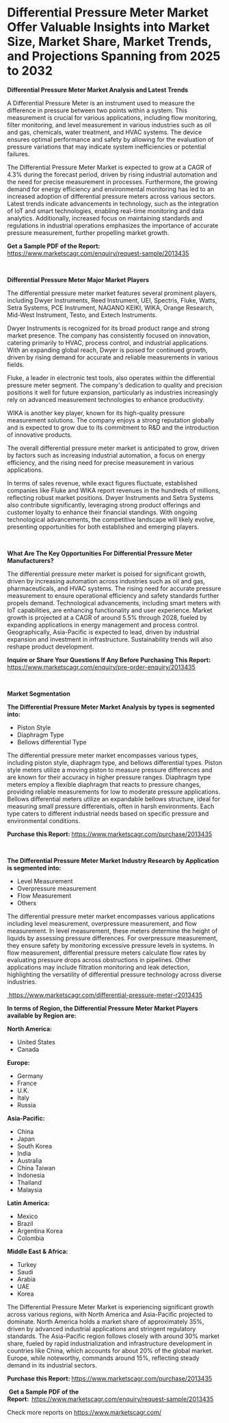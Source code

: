 <p><h1>Differential Pressure Meter Market Offer Valuable Insights into Market Size, Market Share, Market Trends, and Projections Spanning from 2025 to 2032</h1></p><p><strong>Differential Pressure Meter Market Analysis and Latest Trends</strong></p>
<p><p>A Differential Pressure Meter is an instrument used to measure the difference in pressure between two points within a system. This measurement is crucial for various applications, including flow monitoring, filter monitoring, and level measurement in various industries such as oil and gas, chemicals, water treatment, and HVAC systems. The device ensures optimal performance and safety by allowing for the evaluation of pressure variations that may indicate system inefficiencies or potential failures.</p><p>The Differential Pressure Meter Market is expected to grow at a CAGR of 4.3% during the forecast period, driven by rising industrial automation and the need for precise measurement in processes. Furthermore, the growing demand for energy efficiency and environmental monitoring has led to an increased adoption of differential pressure meters across various sectors. Latest trends indicate advancements in technology, such as the integration of IoT and smart technologies, enabling real-time monitoring and data analytics. Additionally, increased focus on maintaining standards and regulations in industrial operations emphasizes the importance of accurate pressure measurement, further propelling market growth.</p></p>
<p><strong>Get a Sample PDF of the Report:&nbsp;</strong> <a href="https://www.marketscagr.com/enquiry/request-sample/2013435?utm_campaign=2770&utm_medium=2&utm_source=Github&utm_content=ia&utm_term=10042025&utm_id=differential-pressure-meter">https://www.marketscagr.com/enquiry/request-sample/2013435</a></p>
<p>&nbsp;</p>
<p><strong>Differential Pressure Meter Major Market Players</strong></p>
<p><p>The differential pressure meter market features several prominent players, including Dwyer Instruments, Reed Instrument, UEI, Spectris, Fluke, Watts, Setra Systems, PCE Instrument, NAGANO KEIKI, WIKA, Orange Research, Mid-West Instrument, Testo, and Extech Instruments. </p><p>Dwyer Instruments is recognized for its broad product range and strong market presence. The company has consistently focused on innovation, catering primarily to HVAC, process control, and industrial applications. With an expanding global reach, Dwyer is poised for continued growth, driven by rising demand for accurate and reliable measurements in various fields.</p><p>Fluke, a leader in electronic test tools, also operates within the differential pressure meter segment. The company's dedication to quality and precision positions it well for future expansion, particularly as industries increasingly rely on advanced measurement technologies to enhance productivity.</p><p>WIKA is another key player, known for its high-quality pressure measurement solutions. The company enjoys a strong reputation globally and is expected to grow due to its commitment to R&D and the introduction of innovative products. </p><p>The overall differential pressure meter market is anticipated to grow, driven by factors such as increasing industrial automation, a focus on energy efficiency, and the rising need for precise measurement in various applications. </p><p>In terms of sales revenue, while exact figures fluctuate, established companies like Fluke and WIKA report revenues in the hundreds of millions, reflecting robust market positions. Dwyer Instruments and Setra Systems also contribute significantly, leveraging strong product offerings and customer loyalty to enhance their financial standings. With ongoing technological advancements, the competitive landscape will likely evolve, presenting opportunities for both established and emerging players.</p></p>
<p>&nbsp;</p>
<p><strong>What Are The Key Opportunities For Differential Pressure Meter Manufacturers?</strong></p>
<p><p>The differential pressure meter market is poised for significant growth, driven by increasing automation across industries such as oil and gas, pharmaceuticals, and HVAC systems. The rising need for accurate pressure measurement to ensure operational efficiency and safety standards further propels demand. Technological advancements, including smart meters with IoT capabilities, are enhancing functionality and user experience. Market growth is projected at a CAGR of around 5.5% through 2028, fueled by expanding applications in energy management and process control. Geographically, Asia-Pacific is expected to lead, driven by industrial expansion and investment in infrastructure. Sustainability trends will also reshape product development.</p></p>
<p><strong>Inquire or Share Your Questions If Any Before Purchasing This Report:</strong> <a href="https://www.marketscagr.com/enquiry/pre-order-enquiry/2013435?utm_campaign=2770&utm_medium=2&utm_source=Github&utm_content=ia&utm_term=10042025&utm_id=differential-pressure-meter">https://www.marketscagr.com/enquiry/pre-order-enquiry/2013435</a></p>
<p>&nbsp;</p>
<p><strong>Market Segmentation</strong></p>
<p><strong>The Differential Pressure Meter Market Analysis by types is segmented into:</strong></p>
<p><ul><li>Piston Style</li><li>Diaphragm Type</li><li>Bellows differential Type</li></ul></p>
<p><p>The differential pressure meter market encompasses various types, including piston style, diaphragm type, and bellows differential types. Piston style meters utilize a moving piston to measure pressure differences and are known for their accuracy in higher pressure ranges. Diaphragm type meters employ a flexible diaphragm that reacts to pressure changes, providing reliable measurements for low to moderate pressure applications. Bellows differential meters utilize an expandable bellows structure, ideal for measuring small pressure differentials, often in harsh environments. Each type caters to different industrial needs based on specific pressure and environmental conditions.</p></p>
<p><strong>Purchase this Report:&nbsp;</strong><a href="https://www.marketscagr.com/purchase/2013435?utm_campaign=2770&utm_medium=2&utm_source=Github&utm_content=ia&utm_term=10042025&utm_id=differential-pressure-meter">https://www.marketscagr.com/purchase/2013435</a></p>
<p>&nbsp;</p>
<p><strong>The Differential Pressure Meter Market Industry Research by Application is segmented into:</strong></p>
<p><ul><li>Level Measurement</li><li>Overpressure measurement</li><li>Flow Measurement</li><li>Others</li></ul></p>
<p><p>The differential pressure meter market encompasses various applications including level measurement, overpressure measurement, and flow measurement. In level measurement, these meters determine the height of liquids by assessing pressure differences. For overpressure measurement, they ensure safety by monitoring excessive pressure levels in systems. In flow measurement, differential pressure meters calculate flow rates by evaluating pressure drops across obstructions in pipelines. Other applications may include filtration monitoring and leak detection, highlighting the versatility of differential pressure technology across diverse industries.</p></p>
<p><a href="https://www.marketscagr.com/differential-pressure-meter-r2013435?utm_campaign=2770&utm_medium=2&utm_source=Github&utm_content=ia&utm_term=10042025&utm_id=differential-pressure-meter">&nbsp;https://www.marketscagr.com/differential-pressure-meter-r2013435</a></p>
<p><strong>In terms of Region, the Differential Pressure Meter Market Players available by Region are:</strong></p>
<p>
    <p> <strong> North America: </strong>
        <ul>
            <li>United States</li>
            <li>Canada</li>
        </ul>
        </p> 
    <p> <strong> Europe: </strong>
        <ul>
            <li>Germany</li>
            <li>France</li>
            <li>U.K.</li>
            <li>Italy</li>
            <li>Russia</li>
        </ul>
        </p> 
    <p> <strong> Asia-Pacific: </strong>
        <ul>
            <li>China</li>
            <li>Japan</li>
            <li>South Korea</li>
            <li>India</li>
            <li>Australia</li>
            <li>China Taiwan</li>
            <li>Indonesia</li>
            <li>Thailand</li>
            <li>Malaysia</li>
        </ul>
        </p> 
    <p> <strong> Latin America: </strong>
        <ul>
            <li>Mexico</li>
            <li>Brazil</li>
            <li>Argentina Korea</li>
            <li>Colombia</li>
        </ul>
        </p> 
    <p> <strong> Middle East & Africa: </strong>
        <ul>
            <li>Turkey</li>
            <li>Saudi</li>
            <li>Arabia</li>
            <li>UAE</li>
            <li>Korea</li>
        </ul>
    </p>
    </p>
<p><p>The Differential Pressure Meter Market is experiencing significant growth across various regions, with North America and Asia-Pacific projected to dominate. North America holds a market share of approximately 35%, driven by advanced industrial applications and stringent regulatory standards. The Asia-Pacific region follows closely with around 30% market share, fueled by rapid industrialization and infrastructure development in countries like China, which accounts for about 20% of the global market. Europe, while noteworthy, commands around 15%, reflecting steady demand in its industrial sectors.</p></p>
<p><strong>Purchase this Report: </strong><a href="https://www.marketscagr.com/purchase/2013435?utm_campaign=2770&utm_medium=2&utm_source=Github&utm_content=ia&utm_term=10042025&utm_id=differential-pressure-meter">https://www.marketscagr.com/purchase/2013435</a></p>
<p>&nbsp;<strong>Get a Sample PDF of the Report:&nbsp;&nbsp;</strong><a href="https://www.marketscagr.com/enquiry/request-sample/2013435?utm_campaign=2770&utm_medium=2&utm_source=Github&utm_content=ia&utm_term=10042025&utm_id=differential-pressure-meter">https://www.marketscagr.com/enquiry/request-sample/2013435</a></p>
<p><strong></strong></p>
<p>Check more reports on <a href="https://www.marketscagr.com/?utm_campaign=2770&utm_medium=2&utm_source=Github&utm_content=ia&utm_term=10042025&utm_id=differential-pressure-meter">https://www.marketscagr.com/</a></p>